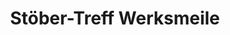 ---
title: "Stöber-Treff Werksmeile"
url: /hannover/stoeber-treff-werksmeile/
shop: Gebrauchtwaren
---